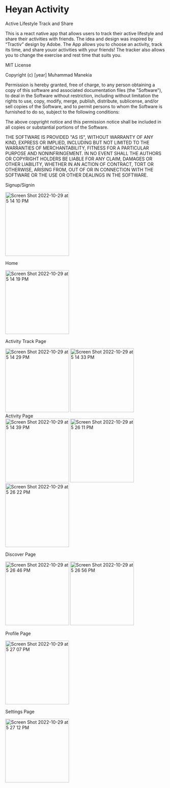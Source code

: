 # Heyan Activity
Active Lifestyle Track and Share

This is a react native app that allows users to track their active lifestyle and share their activities with friends. The idea and design was inspired by “Tractiv” design by Adobe.
The App allows you to choose an activity, track its time, and share youor activities with your friends! The tracker also allows you to change the exercise and rest time that suits you.

MIT License

Copyright (c) [year] Muhammad Manekia

Permission is hereby granted, free of charge, to any person obtaining a copy
of this software and associated documentation files (the "Software"), to deal
in the Software without restriction, including without limitation the rights
to use, copy, modify, merge, publish, distribute, sublicense, and/or sell
copies of the Software, and to permit persons to whom the Software is
furnished to do so, subject to the following conditions:

The above copyright notice and this permission notice shall be included in all
copies or substantial portions of the Software.

THE SOFTWARE IS PROVIDED "AS IS", WITHOUT WARRANTY OF ANY KIND, EXPRESS OR
IMPLIED, INCLUDING BUT NOT LIMITED TO THE WARRANTIES OF MERCHANTABILITY,
FITNESS FOR A PARTICULAR PURPOSE AND NONINFRINGEMENT. IN NO EVENT SHALL THE
AUTHORS OR COPYRIGHT HOLDERS BE LIABLE FOR ANY CLAIM, DAMAGES OR OTHER
LIABILITY, WHETHER IN AN ACTION OF CONTRACT, TORT OR OTHERWISE, ARISING FROM,
OUT OF OR IN CONNECTION WITH THE SOFTWARE OR THE USE OR OTHER DEALINGS IN THE
SOFTWARE.

Signup/Signin

<img width="200" alt="Screen Shot 2022-10-29 at 5 14 10 PM" src="https://user-images.githubusercontent.com/85075187/198854682-708ce93c-4b35-4683-bd2e-a53ffd4f03da.png">

Home

<img width="200" alt="Screen Shot 2022-10-29 at 5 14 19 PM" src="https://user-images.githubusercontent.com/85075187/198854697-dec8b9c6-c962-4d2a-9582-d3028d2fb703.png">

Activity Track Page

<div style={{display: "flex"}}>
<img width="200" alt="Screen Shot 2022-10-29 at 5 14 29 PM" src="https://user-images.githubusercontent.com/85075187/198854704-5a9b0c19-a6b5-403a-ae1f-f8133327f592.png">
<img width="200" alt="Screen Shot 2022-10-29 at 5 14 33 PM" src="https://user-images.githubusercontent.com/85075187/198854712-e8c5c894-a753-48d4-8608-e0f672ee821d.png">
</div> 
Activity Page

<div style={{display: "flex"}}>
<img width="200" alt="Screen Shot 2022-10-29 at 5 14 39 PM" src="https://user-images.githubusercontent.com/85075187/198854720-15c96fc6-a723-420a-98a8-22bcd9288fa5.png">
<img width="200" alt="Screen Shot 2022-10-29 at 5 26 11 PM" src="https://user-images.githubusercontent.com/85075187/198854723-6b91cffb-6a9a-4a55-9ebf-da2ac58e66c4.png">
<img width="200" alt="Screen Shot 2022-10-29 at 5 26 22 PM" src="https://user-images.githubusercontent.com/85075187/198854728-510dae24-73bf-4388-9efb-ace9ed754186.png">
</div>

Discover Page

<div style={{display: "flex"}}>
<img width="200" alt="Screen Shot 2022-10-29 at 5 26 46 PM" src="https://user-images.githubusercontent.com/85075187/198854733-0fc82347-d1a7-40fe-a0cf-188e9c0ee4ea.png">
<img width="200" alt="Screen Shot 2022-10-29 at 5 26 56 PM" src="https://user-images.githubusercontent.com/85075187/198854740-53f19913-14a3-4314-a69b-bab0ca32621c.png">
</div>

Profile Page

<img width="200" alt="Screen Shot 2022-10-29 at 5 27 07 PM" src="https://user-images.githubusercontent.com/85075187/198854749-0fcb0f1b-572b-4342-bec1-afd63bf3c079.png">

Settings Page

<img width="200" alt="Screen Shot 2022-10-29 at 5 27 12 PM" src="https://user-images.githubusercontent.com/85075187/198854762-df56e364-aef4-485c-ae35-ea7c4d4d96b9.png">

